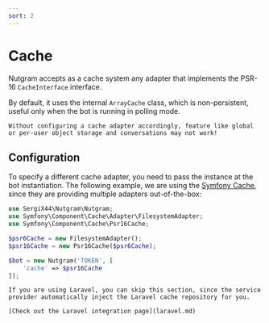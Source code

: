 ```yaml
---
sort: 2
---
```

# Cache
Nutgram accepts as a cache system any adapter that implements the PSR-16 `CacheInterface` interface.

By default, it uses the internal `ArrayCache` class, which is non-persistent, useful only when the bot is running in polling mode.

```warning
Without configuring a cache adapter accordingly, feature like global or per-user object storage and conversations may not work!
```

## Configuration

To specify a different cache adapter, you need to pass the instance at the bot instantiation.
The following example, we are using the [Symfony Cache](https://symfony.com/doc/current/components/cache.html), since they are providing multiple adapters out-of-the-box:
```php
use SergiX44\Nutgram\Nutgram;
use Symfony\Component\Cache\Adapter\FilesystemAdapter;
use Symfony\Component\Cache\Psr16Cache;

$psr6Cache = new FilesystemAdapter();
$psr16Cache = new Psr16Cache($psr6Cache);

$bot = new Nutgram('TOKEN', [
    'cache' => $psr16Cache
]);
```

```note
If you are using Laravel, you can skip this section, since the service provider automatically inject the Laravel cache repository for you.

[Check out the Laravel integration page](laravel.md)
```
